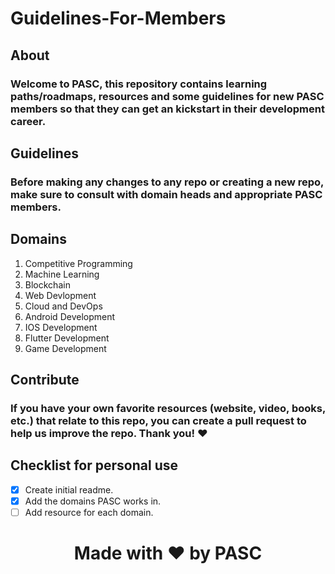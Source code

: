 # Guidelines-For-Members

## About
### Welcome to PASC, this repository contains learning **paths/roadmaps**, **resources** and some **guidelines** for new PASC members so that they can get an kickstart in their development career.

## Guidelines
### Before making any changes to any repo or creating a new repo, make sure to consult with domain heads and appropriate PASC members.

## Domains
1) Competitive Programming
2) Machine Learning
3) Blockchain
4) Web Devlopment 
5) Cloud and DevOps
6) Android Development
7) IOS Development
8) Flutter Development
9) Game Development

## Contribute
### If you have your own favorite resources (website, video, books, etc.) that relate to this repo, you can create a pull request to help us improve the repo. Thank you! :heart:

## Checklist for personal use
 - [x] Create initial readme.
 - [x] Add the domains PASC works in.
 - [ ] Add resource for each domain.

# <p align="center"> Made with :heart: by PASC <p/>
